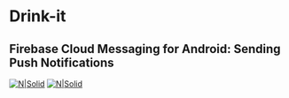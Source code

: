 # Drink-it
## Firebase Cloud Messaging for Android: Sending Push Notifications

[![N|Solid](https://www.gravatar.com/avatar/a44aaf6f8651e12789f0e7f9902c6f24.jpg?d=https%3A%2F%2Fwolverine.raywenderlich.com%2Fv3-resources%2Fimages%2Fdefault-account-avatar_2x.png&s=480)](https://www.raywenderlich.com/u/evana.margain)
[![N|Solid](https://koenig-media.raywenderlich.com/uploads/2020/04/FirebasePushNotifications-feature.png)](https://www.raywenderlich.com/9227276-firebase-cloud-messaging-for-android-sending-push-notifications)
